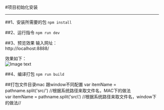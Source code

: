 #项目初始化安装
***
##1、安装所需要的包
`npm install`

##2、运行指令
`npm run dev`

##3、预览效果
输入网址：<br>
   http://localhost:8888/
   
效果如下：<br>
   ![Image text](https://github.com/duanliang920/webpack-website/blob/master/dev.jpg)

##4、编译打包
`npm run build`
 
##打包文件目录mac 跟window不同配置 
var itemName  = pathname.split('src/') //根据系统路径来取文件名，MAC下的做法\
var itemName  = pathname.split('src\\') //根据系统路径来取文件名，window下的做法//


